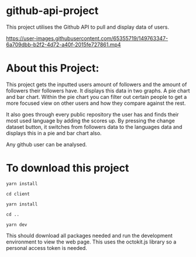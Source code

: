 # github-api-project

This project utilises the Github API to pull and display data of users.


https://user-images.githubusercontent.com/65355719/149763347-6a709dbb-b2f2-4d72-a40f-2015fe727861.mp4

# About this Project:
This project gets the inputted users amount of followers and the amount of followers their followers have. It displays this data in two graphs. A pie chart and bar chart. Within the pie chart you can filter out certain people to get a more focused view on other users and how they compare against the rest.

It also goes through every public repository the user has and finds their most used language by adding the scores up. By pressing the change dataset button, it switches from followers data to the languages data and displays this in a pie and bar chart also.

Any github user can be analysed. 

# To download this project
```
yarn install
```
```
cd client
```
```
yarn install
```
```
cd ..
```
```
yarn dev
```
This should download all packages needed and run the development environment to view the web page.
This uses the octokit.js library so a personal access token is needed.

